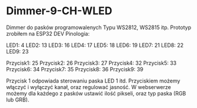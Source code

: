 # Dimmer-9-CH-WLED

Dimmer do pasków programowalenych Typu WS2812, WS2815 itp.
Prototyp zrobiłem na ESP32 DEV
Pinologia:

LED1: 4
LED2: 13
LED3: 16
LED4: 17
LED5: 18
LED6: 19
LED7: 21
LED8: 22
LED9: 23

Przycisk1: 25
Przycisk2: 26
Przycisk3: 27
Przycisk4: 32
Przycisk5: 33
Przycisk6: 34
Przycisk7: 35
Przycisk8: 36
Przycisk9: 39

Przycisk 1 odpowiada sterowaniu paska LED 1 itd. Przyciskiem możemy włączyć i wyłączyć kanał, oraz regulować jasność. 
W webserwerze możemy dla każdego z pasków ustawić ilość pikseli, oraz typ paska (RGB lub GRB).
